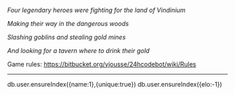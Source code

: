 *Four legendary heroes were fighting for the land of Vindinium*

*Making their way in the dangerous woods*

*Slashing goblins and stealing gold mines*

*And looking for a tavern where to drink their gold*

Game rules: https://bitbucket.org/vjousse/24hcodebot/wiki/Rules

---------

db.user.ensureIndex({name:1},{unique:true})
db.user.ensureIndex({elo:-1})
